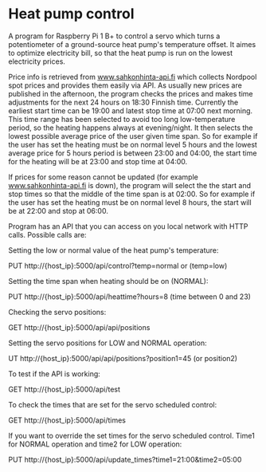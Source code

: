 # Heat pump control
A program for Raspberry Pi 1 B+ to control a servo which turns a potentiometer of a ground-source heat pump's temperature offset. It aimes to optimize electricity bill, so that the heat pump is run on the lowest electricity prices. 

Price info is retrieved from www.sahkonhinta-api.fi which collects Nordpool spot prices and provides them easily via API. As usually new prices are published in the afternoon, the program checks the prices and makes time adjustments for the next 24 hours on 18:30 Finnish time. Currently the earliest start time can be 19:00 and latest stop time at 07:00 next morning. This time range has been selected to avoid too long low-temperature period, so the heating happens always at evening/night. It then selects the lowest possible average price of the user given time span. So for example if the user has set the heating must be on normal level 5 hours and the lowest average price for 5 hours period is between 23:00 and 04:00, the start time for the heating will be at 23:00 and stop time at 04:00.

If prices for some reason cannot be updated (for example www.sahkonhinta-api.fi is down), the program will select the the start and stop times so that the middle of the time span is at 02:00. So for example if the user has set the heating must be on normal level 8 hours, the start will be at 22:00 and stop at 06:00.

Program has an API that you can access on you local network with HTTP calls. Possible calls are:

Setting the low or normal value of the heat pump's temperature:

PUT http://{host_ip}:5000/api/control?temp=normal or (temp=low)


Setting the time span when heating should be on (NORMAL):

PUT http://{host_ip}:5000/api/heattime?hours=8 (time between 0 and 23)


Checking the servo positions:

GET http://{host_ip}:5000/api/api/positions


Setting the servo positions for LOW and NORMAL operation:

UT http://{host_ip}:5000/api/api/positions?position1=45 (or position2)


To test if the API is working:

GET http://{host_ip}:5000/api/test


To check the times that are set for the servo scheduled control:

GET http://{host_ip}:5000/api/times


If you want to override the set times for the servo scheduled control. Time1 for NORMAL operation and time2 for LOW operation:

PUT http://{host_ip}:5000/api/update_times?time1=21:00&time2=05:00
